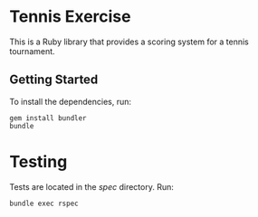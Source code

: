 # Tennis Exercise

This is a Ruby library that provides a scoring system for a tennis tournament.

## Getting Started

To install the dependencies, run:

```
gem install bundler
bundle
```

# Testing

Tests are located in the _spec_ directory. Run:

```
bundle exec rspec
```
